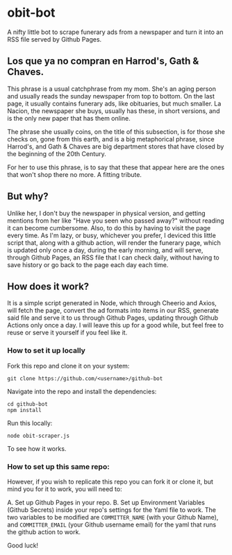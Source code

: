 # obit-bot

A nifty little bot to scrape funerary ads from a newspaper and turn it into an RSS file served by Github Pages.

## Los que ya no compran en Harrod's, Gath & Chaves.

This phrase is a usual catchphrase from my mom. She's an aging person and usually reads the sunday newspaper from top to bottom. On the last page, it usually contains funerary ads, like obituaries, but much smaller. La Nacion, the newspaper she buys, usually has these, in short versions, and is the only new paper that has them online.

The phrase she usually coins, on the title of this subsection, is for those she checks on, gone from this earth, and is a big metaphorical phrase, since Harrod's, and Gath & Chaves are big department stores that have closed by the beginning of the 20th Century.

For her to use this phrase, is to say that these that appear here are the ones that won't shop there no more. A fitting tribute.

## But why? 

Unlike her, I don't buy the newspaper in physical version, and getting mentions from her like "Have you seen who passed away?" without reading it can become cumbersome. Also, to do this by having to visit the page every time. As I'm lazy, or busy, whichever you prefer, I deviced this little script that, along with a github action, will render the funerary page, which is updated only once a day, during the early morning, and will serve,  through Github Pages, an RSS file that I can check daily, without having to save history or go back to the page each day each time.

## How does it work?

It is a simple script generated in Node, which through Cheerio and Axios, will fetch the page, convert the ad formats into items in our RSS, generate said file and serve it to us through Github Pages, updating through Github Actions only once a day. I will leave this up for a good while, but feel free to reuse or serve it yourself if you feel like it. 

### How to set it up locally

Fork this repo and clone it on your system:

`git clone https://github.com/<username>/github-bot`

Navigate into the repo and install the dependencies:

```
cd github-bot
npm install
```

Run this locally:

`node obit-scraper.js`

To see how it works.

### How to set up this same repo:

However, if you wish to replicate this repo you can fork it or clone it, but mind you for it to work, you will need to:

A. Set up Github Pages in your repo.
B. Set up Environment Variables (Github Secrets) inside your repo's settings for the Yaml file to work. The two variables to be modified are `COMMITTER_NAME` (with your Github Name), and `COMMITTER_EMAIL` (your Github username email) for the yaml that runs the github action to work.

Good luck!